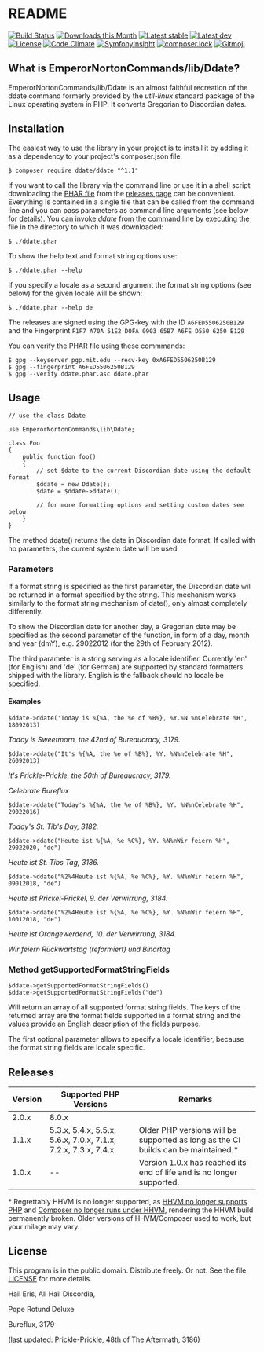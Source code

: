 # README

[![Build Status](https://travis-ci.org/dweichert/Ddate.svg?branch=master)](https://travis-ci.org/dweichert/Ddate)
[![Downloads this Month](https://img.shields.io/packagist/dm/ddate/ddate.svg?style=flat)](https://packagist.org/packages/ddate/ddate)
[![Latest stable](https://img.shields.io/packagist/v/ddate/ddate.svg?style=flat&label=stable)](https://packagist.org/packages/ddate/ddate)
[![Latest dev](https://img.shields.io/packagist/vpre/ddate/ddate.svg?style=flat&label=unstable)](https://packagist.org/packages/ddate/ddate)
[![License](https://img.shields.io/packagist/l/ddate/ddate.svg?style=flat&label=license)](https://packagist.org/packages/ddate/ddate)
[![Code Climate](https://codeclimate.com/github/dweichert/Ddate/badges/gpa.svg)](https://codeclimate.com/github/dweichert/Ddate)
[![SymfonyInsight](https://insight.symfony.com/projects/adbb07bc-edaa-4d6e-a113-0b766de6687a/mini.svg)](https://insight.symfony.com/projects/adbb07bc-edaa-4d6e-a113-0b766de6687a)
[![composer.lock](https://poser.pugx.org/ddate/ddate/composerlock)](https://packagist.org/packages/ddate/ddate)
[![Gitmoji](https://img.shields.io/badge/gitmoji-%F0%9F%98%9C%F0%9F%98%8D-informational)](https://gitmoji.dev)

## What is EmperorNortonCommands/lib/Ddate?

EmperorNortonCommands/lib/Ddate is an almost faithful recreation of the ddate
command formerly provided by the *util-linux* standard package of the Linux
operating system in PHP. It converts Gregorian to Discordian dates.

## Installation

The easiest way to use the library in your project is to install it by adding
it as a dependency to your project's composer.json file.

    $ composer require ddate/ddate "^1.1"
    
If you want to call the library via the command line or use it in a shell
script downloading the
[PHAR file](https://en.wikipedia.org/wiki/PHAR_(file_format)) from the
[releases page](https://github.com/dweichert/Ddate/releases/latest) can be
convenient. Everything is contained in a single file that can be called from
the command line and you can pass parameters as command line arguments (see
below for details). You can invoke *ddate* from the command line by executing
the file in the directory to which it was downloaded:
    
    $ ./ddate.phar

To show the help text and format string options use:

    $ ./ddate.phar --help

If you specify a locale as a second argument the format string options
(see below) for the given locale will be shown:

    $ ./ddate.phar --help de
    
The releases are signed using the GPG-key with the ID 
```A6FED5506250B129``` and the Fingerprint ```F1F7 A70A 51E2 D0FA 0903
65B7 A6FE D550 6250 B129```

You can verify the PHAR file using these commmands:

    $ gpg --keyserver pgp.mit.edu --recv-key 0xA6FED5506250B129
    $ gpg --fingerprint A6FED5506250B129
    $ gpg --verify ddate.phar.asc ddate.phar

## Usage

```
// use the class Ddate

use EmperorNortonCommands\lib\Ddate;

class Foo
{
    public function foo()
    {
        // set $date to the current Discordian date using the default format
        $ddate = new Ddate();
        $date = $ddate->ddate();

        // for more formatting options and setting custom dates see below
    }
}
```

The method ddate() returns the date in Discordian date format. If called
with no parameters, the current system date will be used. 

### Parameters

If a format string is specified as the first parameter, the Discordian date
will be returned in a format specified by the string. This mechanism works
similarly to the format string mechanism of date(), only almost completely
differently.

To show the Discordian date for another day, a Gregorian date may be
specified as the second parameter of the function, in form of a day, month
and year (dmY), e.g. 29022012 (for the 29th of February 2012).

The third parameter is a string serving as a locale identifier. Currently
'en' (for English) and 'de' (for German) are supported by standard
formatters shipped with the library. English is the fallback should no
locale be specified.

#### Examples

    $ddate->ddate('Today is %{%A, the %e of %B%}, %Y.%N %nCelebrate %H', 18092013)

*Today is Sweetmorn, the 42nd of Bureaucracy, 3179.*

    $ddate->ddate("It's %{%A, the %e of %B%}, %Y. %N%nCelebrate %H", 26092013)

*It's Prickle-Prickle, the 50th of Bureaucracy, 3179.*

*Celebrate Bureflux*

    $ddate->ddate("Today's %{%A, the %e of %B%}, %Y. %N%nCelebrate %H", 29022016)

*Today's St. Tib's Day, 3182.*

    $ddate->ddate("Heute ist %{%A, %e %C%}, %Y. %N%nWir feiern %H", 29022020, "de")
    
*Heute ist St. Tibs Tag, 3186.*

    $ddate->ddate("%2%4Heute ist %{%A, %e %C%}, %Y. %N%nWir feiern %H", 09012018, "de")
    
*Heute ist Prickel-Prickel, 9. der Verwirrung, 3184.*

    $ddate->ddate("%2%4Heute ist %{%A, %e %C%}, %Y. %N%nWir feiern %H", 10012018, "de")

*Heute ist Orangewerdend, 10. der Verwirrung, 3184.* 

*Wir feiern Rückwärtstag (reformiert) und Binärtag*

### Method getSupportedFormatStringFields

    $ddate->getSupportedFormatStringFields()
    $ddate->getSupportedFormatStringFields("de")

Will return an array of all supported format string fields. The keys of
the returned array are the format fields supported in a format string and
the values provide an English description of the fields purpose.

The first optional parameter allows to specify a locale identifier, because
the format string fields are locale specific.

##  Releases

| Version | Supported PHP Versions                                                  | Remarks                                                                 |
|---------|-------------------------------------------------------------------------|-------------------------------------------------------------------------|
| 2.0.x   | 8.0.x                                                                   |                                                                         |
| 1.1.x   | 5.3.x, 5.4.x, 5.5.x, 5.6.x, 7.0.x, 7.1.x, 7.2.x, 7.3.x, 7.4.x           | Older PHP versions will be supported as long as the CI builds can be maintained.\* |
| 1.0.x   | --                                                                      | Version 1.0.x has reached its end of life and is  no longer supported.  |

\* Regrettably HHVM is no longer supported, as [HHVM no longer supports PHP](https://hhvm.com/blog/2018/09/12/end-of-php-support-future-of-hack.html) and [Composer no longer runs under HHVM](https://hhvm.com/blog/2019/02/11/hhvm-4.0.0.html), rendering the HHVM build permanently broken. Older versions of HHVM/Composer used to work, but your milage may vary.

## License

This program is in the public domain. Distribute freely. Or not.
See the file [LICENSE](LICENSE) for more details.


Hail Eris, All Hail Discordia,

Pope Rotund Deluxe

Bureflux, 3179

(last updated: Prickle-Prickle, 48th of The Aftermath, 3186)
